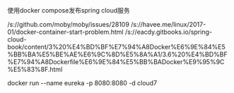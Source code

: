 使用docker compose发布spring cloud服务

/s://github.com/moby/moby/issues/28109
/s://havee.me/linux/2017-01/docker-container-start-problem.html
/s://eacdy.gitbooks.io/spring-cloud-book/content/3%20%E4%BD%BF%E7%94%A8Docker%E6%9E%84%E5%BB%BA%E5%BE%AE%E6%9C%8D%E5%8A%A1/3.6%20%E4%BD%BF%E7%94%A8Dockerfile%E6%9E%84%E5%BB%BADocker%E9%95%9C%E5%83%8F.html


docker run --name eureka -p 8080:8080 -d cloud7   
